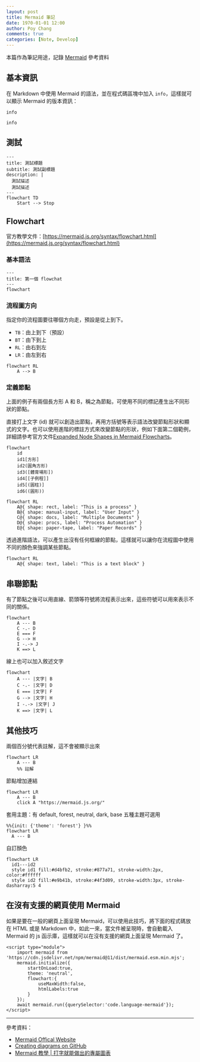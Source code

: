 ```yaml
---
layout: post
title: Mermaid 筆記
date: 1970-01-01 12:00
author: Poy Chang
comments: true
categories: [Note, Develop]
---
```


本篇作為筆記用途，記錄 [Mermaid](https://mermaid.js.org/) 參考資料

## 基本資訊

在 Markdown 中使用 Mermaid 的語法，並在程式碼區塊中加入 `info`，這樣就可以顯示 Mermaid 的版本資訊：

```
info
```
```mermaid
info
```

## 測試

```mermaid
---
title: 測試標題
subtitle: 測試副標題
description: |
  測試描述
  測試描述
---
flowchart TD
    Start --> Stop
```

## Flowchart

官方教學文件：[https://mermaid.js.org/syntax/flowchart.html](https://mermaid.js.org/syntax/flowchart.html)

### 基本語法

```
---
title: 第一個 flowchat
---
flowchart
```

### 流程圖方向

指定你的流程圖要往哪個方向走，預設是從上到下。

- `TB`：由上到下（預設）
- `BT`：由下到上
- `RL`：由右到左
- `LR`：由左到右

```mermaid
flowchart RL
    A --> B
```

### 定義節點

上面的例子有兩個長方形 A 和 B，稱之為節點，可使用不同的標記產生出不同形狀的節點。

直接打上文字 (id) 就可以創造出節點，再用方括號等表示語法改變節點形狀和顯式的文字。也可以使用進階的標註方式來改變節點的形狀，例如下面第二個範例，詳細請參考官方文件[Expanded Node Shapes in Mermaid Flowcharts](https://mermaid.js.org/syntax/flowchart.html#expanded-node-shapes-in-mermaid-flowcharts-v11-3-0)。

```mermaid
flowchart
    id
    id1[方形]
    id2(圓角方形)
    id3([體育場形])
    id4[[子例程]]
    id5[(圓柱)]
    id6((圓形))
```

```mermaid
flowchart RL
    A@{ shape: rect, label: "This is a process" }
    B@{ shape: manual-input, label: "User Input" }
    C@{ shape: docs, label: "Multiple Documents" }
    D@{ shape: procs, label: "Process Automation" }
    E@{ shape: paper-tape, label: "Paper Records" }
```

透過進階語法，可以產生出沒有任何框線的節點，這樣就可以讓你在流程圖中使用不同的顏色來強調某些節點。

```mermaid
flowchart RL
    A@{ shape: text, label: "This is a text block" }
```

## 串聯節點

有了節點之後可以用直線、箭頭等符號將流程表示出來，這些符號可以用來表示不同的關係。

```mermaid
flowchart
    A --- B
    C -.- D
    E === F
    G --> H
    I -.-> J
    K ==> L
```

線上也可以加入敘述文字

```mermaid
flowchart 
    A --- |文字| B
    C -.- |文字| D
    E === |文字| F
    G --> |文字| H
    I -.-> |文字| J
    K ==> |文字| L
```

## 其他技巧

兩個百分號代表註解，這不會被顯示出來

```
flowchart LR
    A --- B
    %% 註解
```

節點增加連結

```
flowchart LR
    A --- B
    click A "https://mermaid.js.org/"
```

套用主題：有 default, forest, neutral, dark, base 五種主題可選用

```
%%{init: {'theme': 'forest'} }%%
flowchart LR
  A --- B
```

自訂顏色

```
flowchart LR
  id1---id2
  style id1 fill:#d4bfb2, stroke:#877a71, stroke-width:2px, color:#ffffff
  style id2 fill:#e9b41b, stroke:#4f3d09, stroke-width:3px, stroke-dasharray:5 4
```

## 在沒有支援的網頁使用 Mermaid

如果是要在一般的網頁上面呈現 Mermaid，可以使用此技巧，將下面的程式碼放在 HTML 或是 Markdown 中，如此一來，當文件被呈現時，會自動載入 Mermaid 的 js 函示庫，這樣就可以在沒有支援的網頁上面呈現 Mermaid 了。

```
<script type="module">
    import mermaid from 'https://cdn.jsdelivr.net/npm/mermaid@11/dist/mermaid.esm.min.mjs';
    mermaid.initialize({
        startOnLoad:true,
        theme: 'neutral',
        flowchart:{
            useMaxWidth:false,
            htmlLabels:true
        }
    });
    await mermaid.run({querySelector:'code.language-mermaid'});
</script>
```

<script type="module">
    import mermaid from 'https://cdn.jsdelivr.net/npm/mermaid@11/dist/mermaid.esm.min.mjs';
    mermaid.initialize({
        startOnLoad:true,
        theme: 'neutral',
        flowchart:{
            useMaxWidth:false,
            htmlLabels:true
        }
    });
    await mermaid.run({querySelector:'code.language-mermaid'});
</script>

---

參考資料：

- [Mermaid Offical Website](https://mermaid.js.org/)
- [Creating diagrams on GitHub](https://docs.github.com/en/get-started/writing-on-github/working-with-advanced-formatting/creating-diagrams)
- [Mermaid 教學 | 打字就能做出的專屬圖表](https://hackmd.io/@showsun/mermaid)
